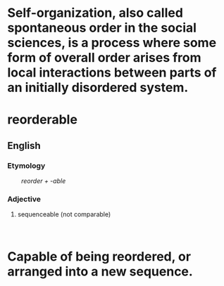 # Self-organization, also called spontaneous order in the social sciences, is a process where some form of overall order arises from local interactions between parts of an initially disordered system.

# reorderable
## English
### Etymology  
&nbsp; &nbsp; &nbsp; &nbsp;      <i>reorder +‎ -able</i>

### Adjective
   1. sequenceable (not comparable) 
   
   <br>
   
# Capable of being reordered, or arranged into a new sequence.